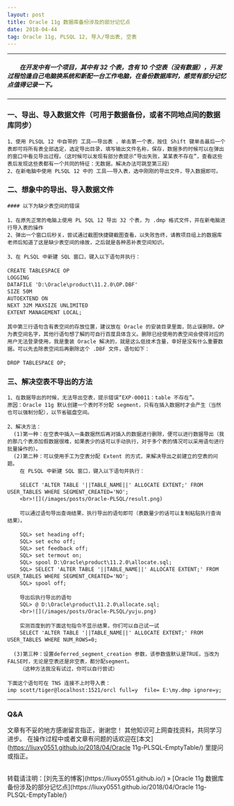 ```yaml
---
layout: post
title: Oracle 11g 数据库备份涉及的部分记忆点
date: 2018-04-44
tag: Oracle 11g, PLSQL 12, 导入/导出表, 空表
---
```


___
##### 　　在开发中有一个项目，其中有 32 个表，含有 10 个空表（没有数据），开发过程恰逢自己电脑换系统和新配一台工作电脑，在备份数据库时，感觉有部分记忆点值得记录一下。

___
### 一、导出、导入数据文件（可用于数据备份，或者不同地点间的数据库同步）

    1、使用 PLSQL 12 中自带的 工具——导出表 ，单击第一个表，按住 Shift 键单击最后一个表即可将所有表全部选定，选定导出目录，填写输出文件名称，保存，数据多的时候可以在弹出的窗口中看见导出过程。（这时候可以发现有部分表提示“导出失败，某某表不存在”，查看这些表后发现这些表都有一个共同的特征：无数据，解决办法可跳至第三段）
    2、在新电脑中使用 PLSQL 12 中的 工具——导入表，选中刚刚的导出文件，导入数据即可。

### 二、想象中的导出、导入数据文件

    #### 以下为缺少表空间的错误

    1、在原先正常的电脑上使用 PL SQL 12 导出 32 个表，为 .dmp 格式文件，并在新电脑进行导入表的操作
    2、弹出一个窗口后秒关，尝试通过截图快捷键截图查看，以失败告终，请教项目组上的数据库老师后知道了这是缺少表空间的缘故，之后就是各种恶补表空间知识。

    3、在 PLSQL 中新建 SQL 窗口，键入以下语句并执行：

    CREATE TABLESPACE OP
    LOGGING
    DATAFILE 'D:\Oracle\product\11.2.0\OP.DBF'
    SIZE 50M
    AUTOEXTEND ON
    NEXT 32M MAXSIZE UNLIMITED
    EXTENT MANAGEMENT LOCAL;

    其中第三行语句含有表空间的存放位置，建议放在 Oracle 的安装目录里面，防止误删除。OP 为表空间名字，其他行语句想了解的可自行百度具体含义。删除已经使用的表空间会使得对应的用户无法登录使用，我是重装 Oracle 解决的，就是这么低技术含量，幸好是没有什么重要数据。可以先去除表空间后再删除这个 .DBF 文件，语句如下：

    DROP TABLESPACE OP;

### 三、解决空表不导出的方法

    1、在数据导出的时候，无法导出空表，提示错误“EXP-00011：table 不存在”。
    原因：Oracle 11g 默认创建一个表时不分配 segment，只有在插入数据时才会产生（当然也可以强制分配），以节省磁盘空间。

    2、解决方法：
      (1)第一种：在空表中插入一条数据然后再对插入的数据进行删除，便可以进行数据导出（我的那几个表添加假数据很难，如果表少的话可以手动执行，对于多个表的情况可以采用语句进行批量操作的）。
      (2)第二种：可以使用手工为空表分配 Extent 的方式，来解决导出之前建立的空表的问题。
        在 PLSQL 中新建 SQL 窗口，键入以下语句并执行：

        SELECT 'ALTER TABLE '||TABLE_NAME||' ALLOCATE EXTENT;' FROM USER_TABLES WHERE SEGMENT_CREATED='NO';
        <br>![](/images/posts/Oracle-PLSQL/result.png)

        可以通过语句导出查询结果，执行导出的语句即可（表数量少的话可以复制粘贴执行查询结果）。

        SQL> set heading off;
        SQL> set echo off;
        SQL> set feedback off;
        SQL> set termout on;
        SQL> spool D:\Oracle\product\11.2.0\allocate.sql;
        SQL> SELECT 'ALTER TABLE '||TABLE_NAME||' ALLOCATE EXTENT;' FROM USER_TABLES WHERE SEGMENT_CREATED='NO';
        SQL> spool off;

        导出后执行导出的语句
        SQL> @ D:\Oracle\product\11.2.0\allocate.sql;
        <br>![](/images/posts/Oracle-PLSQL/yuju.png)

        实测百度到的下面这句指令不显示结果，你们可以自己试一试
        SELECT 'ALTER TABLE '||TABLE_NAME||' ALLOCATE EXTENT;' FROM USER_TABLES WHERE NUM_ROWS=0;

      (3)第三种：设置deferred_segment_creation 参数，该参数值默认是TRUE，当改为FALSE时，无论是空表还是非空表，都分配segment。
        （这种方法我没有试过，你可以自行尝试）

    下面这个语句可在 TNS 连接不上时导入表：
    imp scott/tiger@localhost:1521/orcl full=y  file= E:\my.dmp ignore=y;

___
### Q&A

文章有不妥的地方感谢留言指正，谢谢您！
其他知识可上网查找资料，共同学习进步。
在操作过程中或者文章有问题的话欢迎在[本文](https://liuxy0551.github.io/2018/04/Oracle 11g-PLSQL-EmptyTable/) 里提问或指正。

<br>
转载请注明：[刘先玉的博客](https://liuxy0551.github.io/) » [Oracle 11g 数据库备份涉及的部分记忆点](https://liuxy0551.github.io/2018/04/Oracle 11g-PLSQL-EmptyTable/)

